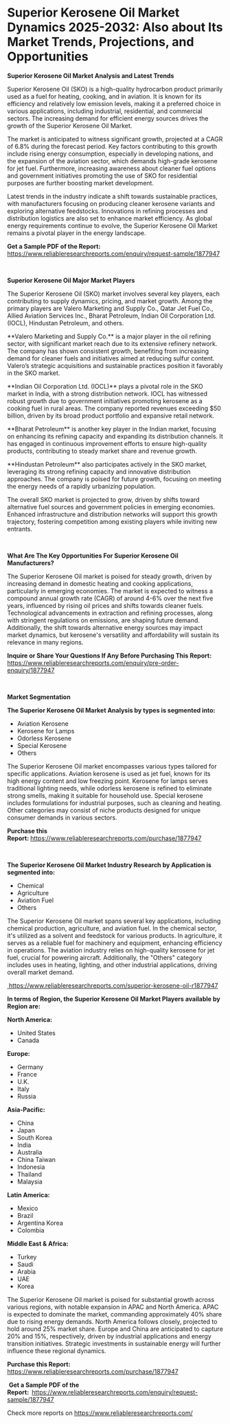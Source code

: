 <p><h1>Superior Kerosene Oil Market Dynamics 2025-2032: Also about Its Market Trends, Projections, and Opportunities</h1></p><p><strong>Superior Kerosene Oil Market Analysis and Latest Trends</strong></p>
<p><p>Superior Kerosene Oil (SKO) is a high-quality hydrocarbon product primarily used as a fuel for heating, cooking, and in aviation. It is known for its efficiency and relatively low emission levels, making it a preferred choice in various applications, including industrial, residential, and commercial sectors. The increasing demand for efficient energy sources drives the growth of the Superior Kerosene Oil Market.</p><p>The market is anticipated to witness significant growth, projected at a CAGR of 6.8% during the forecast period. Key factors contributing to this growth include rising energy consumption, especially in developing nations, and the expansion of the aviation sector, which demands high-grade kerosene for jet fuel. Furthermore, increasing awareness about cleaner fuel options and government initiatives promoting the use of SKO for residential purposes are further boosting market development.</p><p>Latest trends in the industry indicate a shift towards sustainable practices, with manufacturers focusing on producing cleaner kerosene variants and exploring alternative feedstocks. Innovations in refining processes and distribution logistics are also set to enhance market efficiency. As global energy requirements continue to evolve, the Superior Kerosene Oil Market remains a pivotal player in the energy landscape.</p></p>
<p><strong>Get a Sample PDF of the Report:&nbsp;</strong> <a href="https://www.reliableresearchreports.com/enquiry/request-sample/1877947?utm_campaign=2179&utm_medium=2&utm_source=Github&utm_content=ia&utm_term=31012025&utm_id=superior-kerosene-oil">https://www.reliableresearchreports.com/enquiry/request-sample/1877947</a></p>
<p>&nbsp;</p>
<p><strong>Superior Kerosene Oil Major Market Players</strong></p>
<p><p>The Superior Kerosene Oil (SKO) market involves several key players, each contributing to supply dynamics, pricing, and market growth. Among the primary players are Valero Marketing and Supply Co., Qatar Jet Fuel Co., Allied Aviation Services Inc., Bharat Petroleum, Indian Oil Corporation Ltd. (IOCL), Hindustan Petroleum, and others.</p><p>**Valero Marketing and Supply Co.** is a major player in the oil refining sector, with significant market reach due to its extensive refinery network. The company has shown consistent growth, benefiting from increasing demand for cleaner fuels and initiatives aimed at reducing sulfur content. Valero’s strategic acquisitions and sustainable practices position it favorably in the SKO market.</p><p>**Indian Oil Corporation Ltd. (IOCL)** plays a pivotal role in the SKO market in India, with a strong distribution network. IOCL has witnessed robust growth due to government initiatives promoting kerosene as a cooking fuel in rural areas. The company reported revenues exceeding $50 billion, driven by its broad product portfolio and expansive retail network.</p><p>**Bharat Petroleum** is another key player in the Indian market, focusing on enhancing its refining capacity and expanding its distribution channels. It has engaged in continuous improvement efforts to ensure high-quality products, contributing to steady market share and revenue growth.</p><p>**Hindustan Petroleum** also participates actively in the SKO market, leveraging its strong refining capacity and innovative distribution approaches. The company is poised for future growth, focusing on meeting the energy needs of a rapidly urbanizing population.</p><p>The overall SKO market is projected to grow, driven by shifts toward alternative fuel sources and government policies in emerging economies. Enhanced infrastructure and distribution networks will support this growth trajectory, fostering competition among existing players while inviting new entrants.</p></p>
<p>&nbsp;</p>
<p><strong>What Are The Key Opportunities For Superior Kerosene Oil Manufacturers?</strong></p>
<p><p>The Superior Kerosene Oil market is poised for steady growth, driven by increasing demand in domestic heating and cooking applications, particularly in emerging economies. The market is expected to witness a compound annual growth rate (CAGR) of around 4-6% over the next five years, influenced by rising oil prices and shifts towards cleaner fuels. Technological advancements in extraction and refining processes, along with stringent regulations on emissions, are shaping future demand. Additionally, the shift towards alternative energy sources may impact market dynamics, but kerosene's versatility and affordability will sustain its relevance in many regions.</p></p>
<p><strong>Inquire or Share Your Questions If Any Before Purchasing This Report:</strong> <a href="https://www.reliableresearchreports.com/enquiry/pre-order-enquiry/1877947?utm_campaign=2179&utm_medium=2&utm_source=Github&utm_content=ia&utm_term=31012025&utm_id=superior-kerosene-oil">https://www.reliableresearchreports.com/enquiry/pre-order-enquiry/1877947</a></p>
<p>&nbsp;</p>
<p><strong>Market Segmentation</strong></p>
<p><strong>The Superior Kerosene Oil Market Analysis by types is segmented into:</strong></p>
<p><ul><li>Aviation Kerosene</li><li>Kerosene for Lamps</li><li>Odorless Kerosene</li><li>Special Kerosene</li><li>Others</li></ul></p>
<p><p>The Superior Kerosene Oil market encompasses various types tailored for specific applications. Aviation kerosene is used as jet fuel, known for its high energy content and low freezing point. Kerosene for lamps serves traditional lighting needs, while odorless kerosene is refined to eliminate strong smells, making it suitable for household use. Special kerosene includes formulations for industrial purposes, such as cleaning and heating. Other categories may consist of niche products designed for unique consumer demands in various sectors.</p></p>
<p><strong>Purchase this Report:&nbsp;</strong><a href="https://www.reliableresearchreports.com/purchase/1877947?utm_campaign=2179&utm_medium=2&utm_source=Github&utm_content=ia&utm_term=31012025&utm_id=superior-kerosene-oil">https://www.reliableresearchreports.com/purchase/1877947</a></p>
<p>&nbsp;</p>
<p><strong>The Superior Kerosene Oil Market Industry Research by Application is segmented into:</strong></p>
<p><ul><li>Chemical</li><li>Agriculture</li><li>Aviation Fuel</li><li>Others</li></ul></p>
<p><p>The Superior Kerosene Oil market spans several key applications, including chemical production, agriculture, and aviation fuel. In the chemical sector, it's utilized as a solvent and feedstock for various products. In agriculture, it serves as a reliable fuel for machinery and equipment, enhancing efficiency in operations. The aviation industry relies on high-quality kerosene for jet fuel, crucial for powering aircraft. Additionally, the "Others" category includes uses in heating, lighting, and other industrial applications, driving overall market demand.</p></p>
<p><a href="https://www.reliableresearchreports.com/superior-kerosene-oil-r1877947?utm_campaign=2179&utm_medium=2&utm_source=Github&utm_content=ia&utm_term=31012025&utm_id=superior-kerosene-oil">&nbsp;https://www.reliableresearchreports.com/superior-kerosene-oil-r1877947</a></p>
<p><strong>In terms of Region, the Superior Kerosene Oil Market Players available by Region are:</strong></p>
<p>
    <p> <strong> North America: </strong>
        <ul>
            <li>United States</li>
            <li>Canada</li>
        </ul>
        </p> 
    <p> <strong> Europe: </strong>
        <ul>
            <li>Germany</li>
            <li>France</li>
            <li>U.K.</li>
            <li>Italy</li>
            <li>Russia</li>
        </ul>
        </p> 
    <p> <strong> Asia-Pacific: </strong>
        <ul>
            <li>China</li>
            <li>Japan</li>
            <li>South Korea</li>
            <li>India</li>
            <li>Australia</li>
            <li>China Taiwan</li>
            <li>Indonesia</li>
            <li>Thailand</li>
            <li>Malaysia</li>
        </ul>
        </p> 
    <p> <strong> Latin America: </strong>
        <ul>
            <li>Mexico</li>
            <li>Brazil</li>
            <li>Argentina Korea</li>
            <li>Colombia</li>
        </ul>
        </p> 
    <p> <strong> Middle East & Africa: </strong>
        <ul>
            <li>Turkey</li>
            <li>Saudi</li>
            <li>Arabia</li>
            <li>UAE</li>
            <li>Korea</li>
        </ul>
    </p>
    </p>
<p><p>The Superior Kerosene Oil market is poised for substantial growth across various regions, with notable expansion in APAC and North America. APAC is expected to dominate the market, commanding approximately 40% share due to rising energy demands. North America follows closely, projected to hold around 25% market share. Europe and China are anticipated to capture 20% and 15%, respectively, driven by industrial applications and energy transition initiatives. Strategic investments in sustainable energy will further influence these regional dynamics.</p></p>
<p><strong>Purchase this Report: </strong><a href="https://www.reliableresearchreports.com/purchase/1877947?utm_campaign=2179&utm_medium=2&utm_source=Github&utm_content=ia&utm_term=31012025&utm_id=superior-kerosene-oil">https://www.reliableresearchreports.com/purchase/1877947</a></p>
<p>&nbsp;<strong>Get a Sample PDF of the Report:&nbsp;&nbsp;</strong><a href="https://www.reliableresearchreports.com/enquiry/request-sample/1877947?utm_campaign=2179&utm_medium=2&utm_source=Github&utm_content=ia&utm_term=31012025&utm_id=superior-kerosene-oil">https://www.reliableresearchreports.com/enquiry/request-sample/1877947</a></p>
<p><strong></strong></p>
<p>Check more reports on <a href="https://www.reliableresearchreports.com/?utm_campaign=2179&utm_medium=2&utm_source=Github&utm_content=ia&utm_term=31012025&utm_id=superior-kerosene-oil">https://www.reliableresearchreports.com/</a></p>